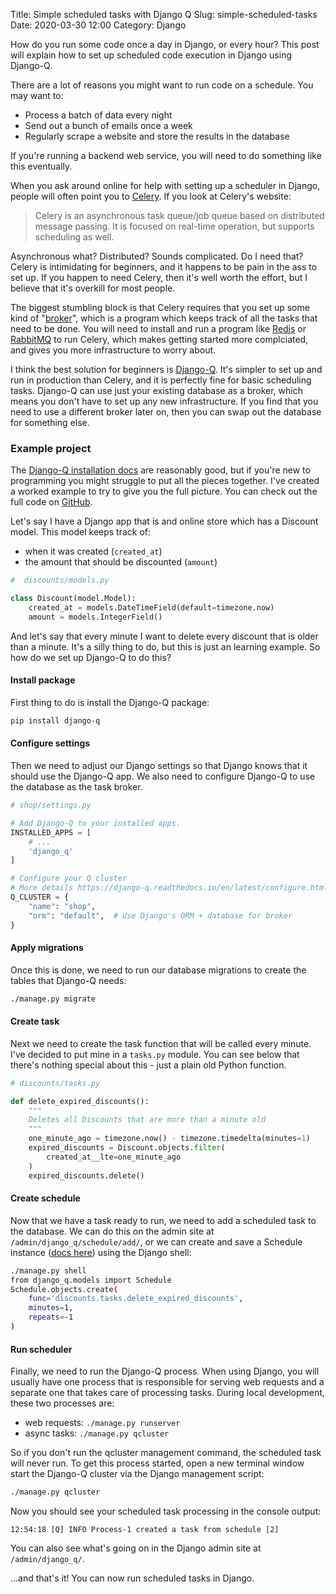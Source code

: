 Title: Simple scheduled tasks with Django Q
Slug: simple-scheduled-tasks
Date: 2020-03-30 12:00
Category: Django

How do you run some code once a day in Django, or every hour? This post will explain how to set up scheduled code execution in Django using Django-Q.

There are a lot of reasons you might want to run code on a schedule. You may want to:

- Process a batch of data every night
- Send out a bunch of emails once a week
- Regularly scrape a website and store the results in the database

If you're running a backend web service, you will need to do something like this eventually.

When you ask around online for help with setting up a scheduler in Django, people will often point you to [Celery](http://www.celeryproject.org/). If you look at Celery's website:

> Celery is an asynchronous task queue/job queue based on distributed message passing. It is focused on real-time operation, but supports scheduling as well.

Asynchronous what? Distributed? Sounds complicated. Do I need that? Celery is intimidating for beginners, and it happens to be pain in the ass to set up. If you happen to need Celery, then it's well worth the effort, but I believe that it's overkill for most people.

The biggest stumbling block is that Celery requires that you set up some kind of "[broker](http://docs.celeryproject.org/en/latest/getting-started/brokers/)", which is a program which keeps track of all the tasks that need to be done. You will need to install and run a program like [Redis](https://redis.io/) or [RabbitMQ](https://www.rabbitmq.com/) to run Celery, which makes getting started more complciated, and gives you more infrastructure to worry about.

I think the best solution for beginners is [Django-Q](https://django-q.readthedocs.io/en/latest/). It's simpler to set up and run in production than Celery, and it is perfectly fine for basic scheduling tasks. Django-Q can use just your existing database as a broker, which means you don't have to set up any new infrastructure. If you find that you need to use a different broker later on, then you can swap out the database for something else.

### Example project

The [Django-Q installation docs](https://django-q.readthedocs.io/en/latest/install.html) are reasonably good, but if you're new to programming you might struggle to put all the pieces together. I've created a worked example to try to give you the full picture. You can check out the full code on [GitHub](https://github.com/MattSegal/devblog-examples/tree/master/django-q-scheduling-example).

Let's say I have a Django app that is and online store which has a Discount model. This model keeps track of:

- when it was created (`created_at`)
- the amount that should be discounted (`amount`)

```python
#  discounts/models.py

class Discount(model.Model):
    created_at = models.DateTimeField(default=timezone.now)
    amount = models.IntegerField()

```

And let's say that every minute I want to delete every discount that is older than a minute. It's a silly thing to do, but this is just an learning example. So how do we set up Django-Q to do this?

#### Install package

First thing to do is install the Django-Q package:

```bash
pip install django-q
```

#### Configure settings

Then we need to adjust our Django settings so that Django knows that it should use the Django-Q app. We also need to configure Django-Q to use the database as the task broker.

```python
# shop/settings.py

# Add Django-Q to your installed apps.
INSTALLED_APPS = [
    # ...
    'django_q'
]

# Configure your Q cluster
# More details https://django-q.readthedocs.io/en/latest/configure.html
Q_CLUSTER = {
    "name": "shop",
    "orm": "default",  # Use Django's ORM + database for broker
}

```

#### Apply migrations

Once this is done, we need to run our database migrations to create the tables that Django-Q needs:

```bash
./manage.py migrate
```

#### Create task

Next we need to create the task function that will be called every minute. I've decided to put mine in a `tasks.py` module. You can see below that there's nothing special about this - just a plain old Python function.

```python
# discounts/tasks.py

def delete_expired_discounts():
    """
    Deletes all Discounts that are more than a minute old
    """
    one_minute_ago = timezone.now() - timezone.timedelta(minutes=1)
    expired_discounts = Discount.objects.filter(
        created_at__lte=one_minute_ago
    )
    expired_discounts.delete()

```

#### Create schedule

Now that we have a task ready to run, we need to add a scheduled task to the database. We can do this on the admin site at `/admin/django_q/schedule/add/`, or we can create and save a Schedule instance ([docs here](https://django-q.readthedocs.io/en/latest/schedules.html)) using the Django shell:

```bash
./manage.py shell
from django_q.models import Schedule
Schedule.objects.create(
    func='discounts.tasks.delete_expired_discounts',
    minutes=1,
    repeats=-1
)
```

#### Run scheduler

Finally, we need to run the Django-Q process. When using Django, you will usually have one process that is responsible for serving web requests and a separate one that takes care of processing tasks. During local development, these two processes are:

- web requests: `./manage.py runserver`
- async tasks: `./manage.py qcluster`

So if you don't run the qcluster management command, the scheduled task will never run. To get this process started, open a new terminal window start the Django-Q cluster via the Django management script:

```bash
./manage.py qcluster
```

Now you should see your scheduled task processing in the console output:

```text
12:54:18 [Q] INFO Process-1 created a task from schedule [2]
```

You can also see what's going on in the Django admin site at `/admin/django_q/`.

...and that's it! You can now run scheduled tasks in Django.
